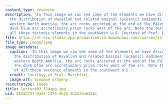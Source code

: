 ```yaml
---
content_type: resource
description: 'In this image we can see some of the elements we have discussed previously:
  the distribution of Havallah and related basinal (oceanic) sediments thrust onto
  western North America, the arc rocks accreted at the end of the Paleozoic and the
  dark blue arc accretionary prism rocks west of the arc. Note the termination of
  all these tectonic elements in the southwest U.S. Courtesy of Prof. Burchfiel.'
file: https://ol-ocw-studio-app-production.s3.amazonaws.com/courses/12-114-field-geology-i-fall-2005/8555b75793d414f44b255b247da63d6c_lecture03_124jpg.jpg
file_type: image/jpeg
image_metadata:
  caption: 'In this image we can see some of the elements we have discussed previously:
    the distribution of Havallah and related basinal (oceanic) sediments thrust onto
    western North America, the arc rocks accreted at the end of the Paleozoic and
    the dark blue arc accretionary prism rocks west of the arc. Note the termination
    of all these tectonic elements in the southwest U.S.'
  credit: Courtesy of Prof. Burchfiel.
  image-alt: Sonoman orogeny.
resourcetype: Image
title: lecture03_124jpg.jpg
uid: 8555b757-93d4-14f4-4b25-5b247da63d6c
---
```

